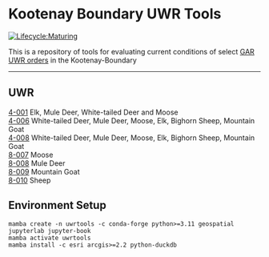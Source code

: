 # Kootenay Boundary UWR Tools
[![Lifecycle:Maturing](https://img.shields.io/badge/Lifecycle-Maturing-007EC6)](<Redirect-URL>)


This is a repository of tools for evaluating current conditions of select [GAR UWR orders](https://www.env.gov.bc.ca/wld/frpa/uwr/approved_uwr.html) in the Kootenay-Boundary 
 
---

## UWR  
[4-001](https://www.env.gov.bc.ca/wld/documents/uwr/ord_amend_u-4-001_2020.pdf)   Elk, Mule Deer, White-tailed Deer and Moose  
[4-006](https://www.env.gov.bc.ca/wld/documents/uwr/uwr_u4_006.pdf)   White-tailed Deer, Mule Deer, Moose, Elk, Bighorn Sheep, Mountain Goat  
[4-008](https://www.env.gov.bc.ca/wld/documents/uwr/uwr_u4_008.pdf)	White-tailed Deer, Mule Deer, Moose, Elk, Bighorn Sheep, Mountain Goat  
[8-007](https://www.env.gov.bc.ca/wld/documents/uwr/U-8-007_ord.pdf)   Moose  
[8-008](https://www.env.gov.bc.ca/wld/documents/uwr/U-8-008_ord.pdf)   Mule Deer  
[8-009](https://www.env.gov.bc.ca/wld/documents/uwr/U-8-009_ord.pdf)   Mountain Goat  
[8-010](https://www.env.gov.bc.ca/wld/documents/uwr/U-8-010_ord.pdf)   Sheep  

## Environment Setup  
```
mamba create -n uwrtools -c conda-forge python>=3.11 geospatial jupyterlab jupyter-book
mamba activate uwrtools
mamba install -c esri arcgis>=2.2 python-duckdb
```